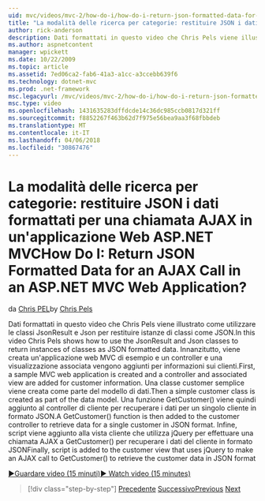 ```yaml
---
uid: mvc/videos/mvc-2/how-do-i/how-do-i-return-json-formatted-data-for-an-ajax-call-in-an-aspnet-mvc-web-application
title: "La modalità delle ricerca per categorie: restituire JSON i dati formattati per una chiamata AJAX in un'applicazione Web ASP.NET MVC | Microsoft Docs"
author: rick-anderson
description: Dati formattati in questo video che Chris Pels viene illustrato come utilizzare le classi JsonResult e Json per restituire istanze di classi come JSON. Innanzitutto, un'applicazione web MVC di esempio...
ms.author: aspnetcontent
manager: wpickett
ms.date: 10/22/2009
ms.topic: article
ms.assetid: 7ed06ca2-fab6-41a3-a1cc-a3ccebb639f6
ms.technology: dotnet-mvc
ms.prod: .net-framework
msc.legacyurl: /mvc/videos/mvc-2/how-do-i/how-do-i-return-json-formatted-data-for-an-ajax-call-in-an-aspnet-mvc-web-application
msc.type: video
ms.openlocfilehash: 1431635283dffdcde14c36dc985ccb0817d321ff
ms.sourcegitcommit: f8852267f463b62d7f975e56bea9aa3f68fbbdeb
ms.translationtype: MT
ms.contentlocale: it-IT
ms.lasthandoff: 04/06/2018
ms.locfileid: "30867476"
---
```

<a name="how-do-i-return-json-formatted-data-for-an-ajax-call-in-an-aspnet-mvc-web-application"></a><span data-ttu-id="608d5-105">La modalità delle ricerca per categorie: restituire JSON i dati formattati per una chiamata AJAX in un'applicazione Web ASP.NET MVC</span><span class="sxs-lookup"><span data-stu-id="608d5-105">How Do I: Return JSON Formatted Data for an AJAX Call in an ASP.NET MVC Web Application?</span></span>
====================
<span data-ttu-id="608d5-106">da [Chris PEL](https://twitter.com/chrispels)</span><span class="sxs-lookup"><span data-stu-id="608d5-106">by [Chris Pels](https://twitter.com/chrispels)</span></span>

<span data-ttu-id="608d5-107">Dati formattati in questo video che Chris Pels viene illustrato come utilizzare le classi JsonResult e Json per restituire istanze di classi come JSON.</span><span class="sxs-lookup"><span data-stu-id="608d5-107">In this video Chris Pels shows how to use the JsonResult and Json classes to return instances of classes as JSON formatted data.</span></span> <span data-ttu-id="608d5-108">Innanzitutto, viene creata un'applicazione web MVC di esempio e un controller e una visualizzazione associata vengono aggiunti per informazioni sui clienti.</span><span class="sxs-lookup"><span data-stu-id="608d5-108">First, a sample MVC web application is created and a controller and associated view are added for customer information.</span></span> <span data-ttu-id="608d5-109">Una classe customer semplice viene creata come parte del modello di dati.</span><span class="sxs-lookup"><span data-stu-id="608d5-109">Then a simple customer class is created as part of the data model.</span></span> <span data-ttu-id="608d5-110">Una funzione GetCustomer() viene quindi aggiunto al controller di cliente per recuperare i dati per un singolo cliente in formato JSON.</span><span class="sxs-lookup"><span data-stu-id="608d5-110">A GetCustomer() function is then added to the customer controller to retrieve data for a single customer in JSON format.</span></span> <span data-ttu-id="608d5-111">Infine, script viene aggiunto alla vista cliente che utilizza jQuery per effettuare una chiamata AJAX a GetCustomer() per recuperare i dati del cliente in formato JSON</span><span class="sxs-lookup"><span data-stu-id="608d5-111">Finally, script is added to the customer view that uses jQuery to make an AJAX call to GetCustomer() to retrieve the customer data in JSON format</span></span>

[<span data-ttu-id="608d5-112">&#9654;Guardare video (15 minuti)</span><span class="sxs-lookup"><span data-stu-id="608d5-112">&#9654; Watch video (15 minutes)</span></span>](https://channel9.msdn.com/Blogs/ASP-NET-Site-Videos/how-do-i-return-json-formatted-data-for-an-ajax-call-in-an-aspnet-mvc-web-application)

> [!div class="step-by-step"]
> <span data-ttu-id="608d5-113">[Precedente](aspnet-mvc-how-10-minute-technical-video-for-developers.md)
> [Successivo](how-do-i-work-with-data-in-aspnet-mvc-partial-views.md)</span><span class="sxs-lookup"><span data-stu-id="608d5-113">[Previous](aspnet-mvc-how-10-minute-technical-video-for-developers.md)
[Next](how-do-i-work-with-data-in-aspnet-mvc-partial-views.md)</span></span>
